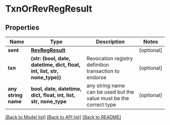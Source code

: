 # TxnOrRevRegResult


## Properties
Name | Type | Description | Notes
------------ | ------------- | ------------- | -------------
**sent** | [**RevRegResult**](RevRegResult.md) |  | [optional] 
**txn** | **{str: (bool, date, datetime, dict, float, int, list, str, none_type)}** | Revocation registry definition transaction to endorse | [optional] 
**any string name** | **bool, date, datetime, dict, float, int, list, str, none_type** | any string name can be used but the value must be the correct type | [optional]

[[Back to Model list]](../README.md#documentation-for-models) [[Back to API list]](../README.md#documentation-for-api-endpoints) [[Back to README]](../README.md)


